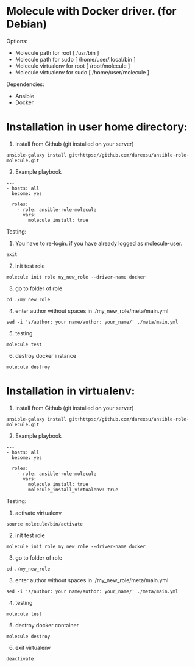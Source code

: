 # Molecule with Docker driver. (for Debian)
Options:
  - Molecule path for root [ /usr/bin ]
  - Molecule path for sudo [ /home/user/.local/bin ]
  - Molecule virtualenv for root [ /root/molecule ]
  - Molecule virtualenv for sudo [ /home/user/molecule ]

Dependencies:
  - Ansible
  - Docker
# Installation in user home directory:
1) Install from Github (git installed on your server)
```
ansible-galaxy install git+https://github.com/darexsu/ansible-role-molecule.git
```
2) Example playbook
```
---
- hosts: all
  become: yes

  roles:
    - role: ansible-role-molecule
      vars:
        molecule_install: true        
```
Testing:
1) You have to re-login. if you have already logged as molecule-user.
```
exit
```
2) init test role
```
molecule init role my_new_role --driver-name docker
```
3) go to folder of role
```
cd ./my_new_role
```
4) enter author without spaces in ./my_new_role/meta/main.yml
```
sed -i 's/author: your name/author: your_name/' ./meta/main.yml
```
5) testing
```
molecule test
```
6) destroy docker instance
```
molecule destroy
```

# Installation in virtualenv:
1) Install from Github (git installed on your server)
```
ansible-galaxy install git+https://github.com/darexsu/ansible-role-molecule.git
```
2) Example playbook
```
---
- hosts: all
  become: yes

  roles:
    - role: ansible-role-molecule
      vars:
        molecule_install: true
        molecule_install_virtualenv: true
```
Testing:
1) activate virtualenv
```
source molecule/bin/activate
```
2) init test role
```
molecule init role my_new_role --driver-name docker
```
3) go to folder of role
```
cd ./my_new_role
```
3) enter author without spaces in ./my_new_role/meta/main.yml
```
sed -i 's/author: your name/author: your_name/' ./meta/main.yml
```
4) testing
```
molecule test
```
5) destroy docker container
```
molecule destroy
```
6) exit virtualenv
```
deactivate
```

